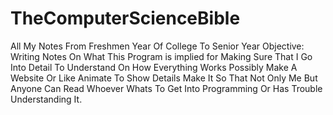 # TheComputerScienceBible
All My Notes From Freshmen Year Of College To Senior Year
Objective:
Writing Notes On What This Program is implied for
Making Sure That I Go Into Detail To Understand On How Everything Works
Possibly Make A Website Or Like Animate To Show Details
Make It So That Not Only Me But Anyone Can Read Whoever Whats To Get Into Programming Or Has Trouble Understanding It. 

